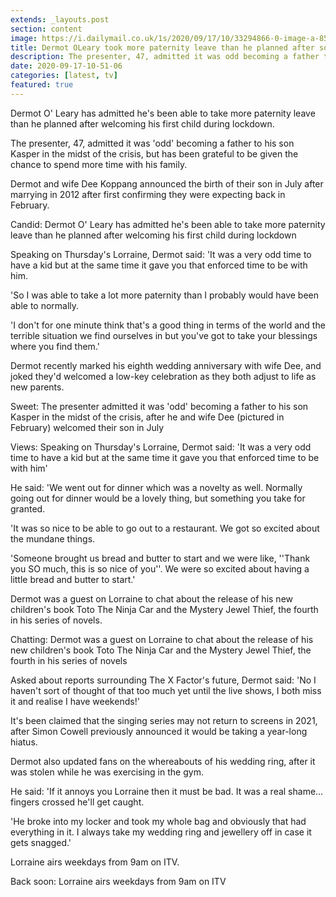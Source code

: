 ```yaml
---
extends: _layouts.post
section: content
image: https://i.dailymail.co.uk/1s/2020/09/17/10/33294866-0-image-a-85_1600335685388.jpg 
title: Dermot OLeary took more paternity leave than he planned after son was born in lockdown 
description: The presenter, 47, admitted it was odd becoming a father to his son Kaspar in the midst of the crisis, but has been grateful to be given the chance to spend more time with his family. 
date: 2020-09-17-10-51-06 
categories: [latest, tv] 
featured: true 
--- 
```

Dermot O' Leary has admitted he's been able to take more paternity leave than he planned after welcoming his first child during lockdown.

The presenter, 47, admitted it was 'odd' becoming a father to his son Kasper in the midst of the crisis, but has been grateful to be given the chance to spend more time with his family.

Dermot and wife Dee Koppang announced the birth of their son in July after marrying in 2012 after first confirming they were expecting back in February.

Candid: Dermot O' Leary has admitted he's been able to take more paternity leave than he planned after welcoming his first child during lockdown

Speaking on Thursday's Lorraine, Dermot said: 'It was a very odd time to have a kid but at the same time it gave you that enforced time to be with him.

'So I was able to take a lot more paternity than I probably would have been able to normally. 

'I don't for one minute think that's a good thing in terms of the world and the terrible situation we find ourselves in but you've got to take your blessings where you find them.'  



Dermot recently marked his eighth wedding anniversary with wife Dee, and joked they'd welcomed a low-key celebration as they both adjust to life as new parents.

Sweet: The presenter admitted it was 'odd' becoming a father to his son Kasper in the midst of the crisis, after he and wife Dee (pictured in February) welcomed their son in July

Views: Speaking on Thursday's Lorraine, Dermot said: 'It was a very odd time to have a kid but at the same time it gave you that enforced time to be with him'

He said: 'We went out for dinner which was a novelty as well. Normally going out for dinner would be a lovely thing, but something you take for granted. 

'It was so nice to be able to go out to a restaurant. We got so excited about the mundane things. 

'Someone brought us bread and butter to start and we were like, ''Thank you SO much, this is so nice of you''. We were so excited about having a little bread and butter to start.' 

Dermot was a guest on Lorraine to chat about the release of his new children's book Toto The Ninja Car and the Mystery Jewel Thief, the fourth in his series of novels.



Chatting: Dermot was a guest on Lorraine to chat about the release of his new children's book Toto The Ninja Car and the Mystery Jewel Thief, the fourth in his series of novels

Asked about reports surrounding The X Factor's future, Dermot said: 'No I haven't sort of thought of that too much yet until the live shows, I both miss it and realise I have weekends!'

It's been claimed that the singing series may not return to screens in 2021, after Simon Cowell previously announced it would be taking a year-long hiatus.

Dermot also updated fans on the whereabouts of his wedding ring, after it was stolen while he was exercising in the gym.

He said: 'If it annoys you Lorraine then it must be bad. It was a real shame… fingers crossed he'll get caught. 

'He broke into my locker and took my whole bag and obviously that had everything in it. I always take my wedding ring and jewellery off in case it gets snagged.'

Lorraine airs weekdays from 9am on ITV.  

Back soon: Lorraine airs weekdays from 9am on ITV



